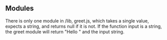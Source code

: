 ##  Modules

There is only one module in /lib, greet.js, which takes a single value, expects a string, and returns null if it is not.  If the function input is a string, the greet module will return "Hello " and the input string.

